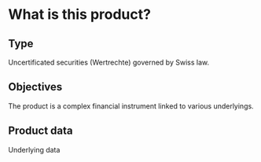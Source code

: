 # What is this product?

## Type

Uncertificated securities (Wertrechte) governed by Swiss law.

## Objectives

The product is a complex financial instrument linked to various underlyings.

## Product data

Underlying data
